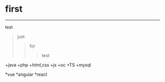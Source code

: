 # first
********
test

>just
>>for
>>>test

+java
+php
+html,css
+js
+oc
+TS
+mysql

*vue
*angular
*react
